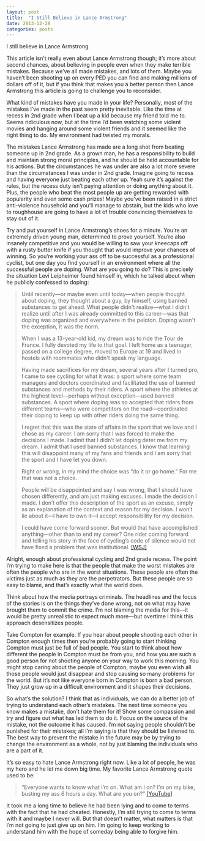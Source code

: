```yaml
---
layout: post
title:  "I Still Believe in Lance Armstrong"
date: 2013-12-28
categories: posts
---
```


I still believe in Lance Armstrong. 

This article isn’t really even about Lance Armstrong though; it’s more about
second chances, about believing in people even when they make terrible mistakes.
Because we’ve all made mistakes, and lots of them. Maybe you haven’t been
shooting up on every PED you can find and making millions of dollars off of it,
but if you think that makes you a better person then Lance Armstrong this
article is going to challenge you to reconsider. 

What kind of mistakes have you made in your life? Personally, most of the
mistakes I’ve made in the past seem pretty inevitable. Like the time at recess
in 2nd grade when I beat up a kid because my friend told me to. Seems ridiculous
now, but at the time I’d been watching some violent movies and hanging around
some violent friends and it seemed like the right thing to do. My environment
had twisted my morals.  

The mistakes Lance Armstrong has made are a long shot from beating someone up in
2nd grade. As a grown man, he has a responsibility to build and maintain strong
moral principles, and he should be held accountable for his actions. But the
circumstances he was under are also a lot more severe than the circumstances I
was under in 2nd grade. Imagine going to recess and having everyone just beating
each other up. Yeah sure it’s against the rules, but the recess duty isn’t
paying attention or doing anything about it. Plus, the people who beat the most
people up are getting rewarded with popularity and even some cash prizes! Maybe
you’ve been raised in a strict anti-violence household and you’ll manage to
abstain, but the kids who love to roughhouse are going to have a lot of trouble
convincing themselves to stay out of it. 

Try and put yourself in Lance Armstrong’s shoes for a minute. You’re an
extremely driven young man, determined to prove yourself. You’re also insanely
competitive and you would be willing to saw your kneecaps off with a rusty
butter knife if you thought that would improve your chances of winning. So
you’re working your ass off to be successful as a professional cyclist, but one
day you find yourself in an environment where all the successful people are
doping. What are you going to do? This is precisely the situation Levi
Leipheimer found himself in, which he talked about when he publicly confessed to
doping:

<blockquote>
<p>
Until recently—or maybe even until today—when people thought about doping, they
thought about a guy, by himself, using banned substances to get ahead. What
people didn't realize—what I didn't realize until after I was already committed
to this career—was that doping was organized and everywhere in the peloton.
Doping wasn't the exception, it was the norm.
</p>
<p>
When I was a 13-year-old kid, my dream was to ride the Tour de France. I fully
devoted my life to that goal. I left home as a teenager, passed on a college
degree, moved to Europe at 19 and lived in hostels with roommates who didn't
speak my language. 
</p>
<p>
Having made sacrifices for my dream, several years after I turned pro, I came
to see cycling for what it was: a sport where some team managers and doctors
coordinated and facilitated the use of banned substances and methods by their
riders. A sport where the athletes at the highest level—perhaps without
exception—used banned substances. A sport where doping was so accepted that
riders from different teams—who were competitors on the road—coordinated their
doping to keep up with other riders doing the same thing.
</p>
<p>
I regret that this was the state of affairs in the sport that we love and I
chose as my career. I am sorry that I was forced to make the decisions I made. I
admit that I didn’t let doping deter me from my dream. I admit that I used
banned substances. I know that learning this will disappoint many of my fans
and friends and I am sorry that the sport and I have let you down.
</p>
<p>
Right or wrong, in my mind the choice was “do it or go home.” For me that was
not a choice.
</p>
<p>
People will be disappointed and say I was wrong, that I should have chosen
differently, and am just making excuses. I made the decision I made. I don’t
offer this description of the sport as an excuse, simply as an explanation of
the context and reason for my decision. I won’t lie about it—I have to own it—I
accept responsibility for my decision.
</p>
<p>
I could have come forward sooner. But would that have accomplished
anything—other than to end my career? One rider coming forward and telling his
story in the face of cycling’s code of silence would not have fixed a problem
that was institutional.
<a href="http://online.wsj.com/news/articles/SB10000872396390444799904578048672603746526">[WSJ]</a>
</p>
</blockquote>

Alright, enough about professional cycling and 2nd grade recess. The point I’m
trying to make here is that the people that make the worst mistakes are often
the people who are in the worst situations. These people are often the victims
just as much as they are the perpetrators. But these people are so easy to
blame, and that’s exactly what the world does.

Think about how the media portrays criminals. The headlines and the focus of the
stories is on the things they’ve done wrong, not on what may have brought them
to commit the crime. I’m not blaming the media for this—it would be pretty
unrealistic to expect much more—but overtime I think this approach desensitizes
people.

Take Compton for example. If you hear about people shooting each other in
Compton enough times then you’re probably going to start thinking Compton must
just be full of bad people.  You start to think about how different the people
in Compton must be from you, and how you are such a good person for not shooting
anyone on your way to work this morning. You might stop caring about the people
of Compton, maybe you even wish all those people would just disappear and stop
causing so many problems for the world. But it’s not like everyone born in
Compton is born a bad person. They just grow up in a difficult environment and
it shapes their decisions.

So what’s the solution? I think that as individuals, we can do a better job of
trying to understand each other’s mistakes. The next time someone you know makes
a mistake, don’t hate them for it! Show some compassion and try and figure out
what has led them to do it. Focus on the source of the mistake, not the outcome
it has caused. I’m not saying people shouldn’t be punished for their mistakes;
all I’m saying is that they should be listened to. The best way to prevent
the mistake in the future may be by trying to change the environment as a whole,
not by just blaming the individuals who are a part of it.

It’s so easy to hate Lance Armstrong right now. Like a lot of people, he was my
hero and he let me down big time. My favorite Lance Armstrong quote used to be: 

<blockquote>
<p>
“Everyone wants to know what I’m on. What am I on? I’m on my bike, busting my
ass 6 hours a day. What are you on?”
<a href="http://youtu.be/MIl5RxhLZ5U">[YouTube]</a>
</p>
</blockquote>

It took me a long time to believe he had been lying and to come to terms with
the fact that he had cheated. Honestly, I’m still trying to come to terms with
it and maybe I never will. But that doesn’t matter, what matters is that I’m not
going to just give up on him. I’m going to keep working to understand him with
the hope of someday being able to forgive him.
